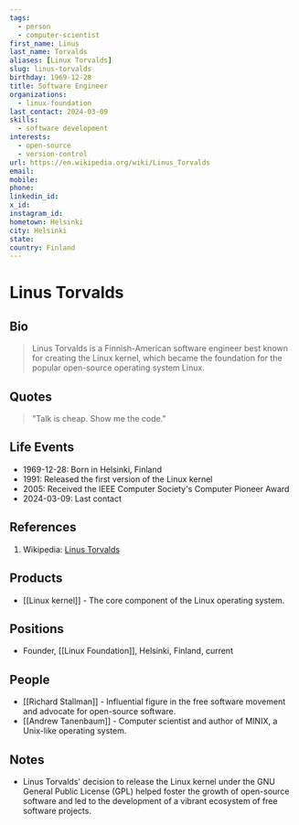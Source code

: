 ```yaml
---
tags:
  - person
  - computer-scientist
first_name: Linus
last_name: Torvalds
aliases: [Linux Torvalds]
slug: linus-torvalds
birthday: 1969-12-28
title: Software Engineer
organizations:
  - linux-foundation
last_contact: 2024-03-09
skills:
  - software development
interests:
  - open-source
  - version-control
url: https://en.wikipedia.org/wiki/Linus_Torvalds
email: 
mobile: 
phone: 
linkedin_id: 
x_id: 
instagram_id: 
hometown: Helsinki
city: Helsinki
state: 
country: Finland
---
```


# Linus Torvalds

## Bio

> Linus Torvalds is a Finnish-American software engineer best known for creating the Linux kernel, which became the foundation for the popular open-source operating system Linux.

## Quotes

> "Talk is cheap. Show me the code."

## Life Events

- 1969-12-28: Born in Helsinki, Finland
- 1991: Released the first version of the Linux kernel
- 2005: Received the IEEE Computer Society's Computer Pioneer Award
- 2024-03-09: Last contact

## References

1. Wikipedia: [Linus Torvalds](https://en.wikipedia.org/wiki/Linus_Torvalds)

## Products

- [[Linux kernel]] - The core component of the Linux operating system.

## Positions

- Founder, [[Linux Foundation]], Helsinki, Finland, current

## People

- [[Richard Stallman]] - Influential figure in the free software movement and advocate for open-source software.
- [[Andrew Tanenbaum]] - Computer scientist and author of MINIX, a Unix-like operating system.

## Notes

- Linus Torvalds' decision to release the Linux kernel under the GNU General Public License (GPL) helped foster the growth of open-source software and led to the development of a vibrant ecosystem of free software projects.
